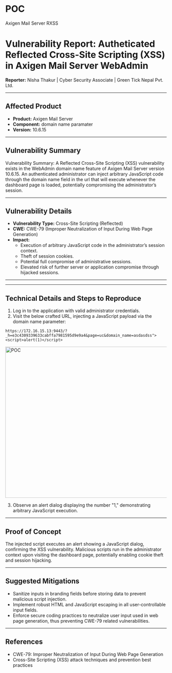 # POC
Axigen Mail Server RXSS

# Vulnerability Report: Autheticated Reflected Cross-Site Scripting (XSS) in Axigen Mail Server WebAdmin 

**Reporter:** Nisha Thakur | Cyber Security Associate | Green Tick Nepal Pvt. Ltd.

---

## Affected Product

- **Product:** Axigen Mail Server  
- **Component:** domain name paramater 
- **Version:** 10.6.15  

---

## Vulnerability Summary

Vulnerability Summary: A Reflected Cross-Site Scripting (XSS) vulnerability exists in the WebAdmin domain name feature of Axigen Mail Server version 10.6.15. An authenticated administrator can inject arbitrary JavaScript code through the domain name field in the url that will execute whenever the dashboard page is loaded, potentially compromising the administrator’s session.


---

## Vulnerability Details

- **Vulnerability Type:** Cross-Site Scripting (Reflected)
- **CWE:** CWE-79 (Improper Neutralization of Input During Web Page Generation)
- **Impact:**
  - Execution of arbitrary JavaScript code in the administrator’s session context.
  - Theft of session cookies.
  - Potential full compromise of administrative sessions.
  - Elevated risk of further server or application compromise through hijacked sessions.

---

---

## Technical Details and Steps to Reproduce

1. Log in to the application with valid administrator credentials.
2. Visit the below crafted URL, injecting a JavaScript payload via the domain name parameter:

```
https://172.16.15.13:9443/?_h=e3c4309339633cabffa7981595d9e9a4&page=uc&domain_name=asdasdss"><script>alert(1)</script>
```
<img width="1417" height="471" alt="POC" src="https://github.com/user-attachments/assets/a4290291-f37b-461d-9ebe-c1521ff6692a" />

3. Observe an alert dialog displaying the number "1," demonstrating arbitrary JavaScript execution.

---

## Proof of Concept

The injected script executes an alert showing a JavaScript dialog, confirming the XSS vulnerability. Malicious scripts run in the administrator context upon visiting the dashboard page, potentially enabling cookie theft and session hijacking.

---

## Suggested Mitigations

- Sanitize inputs in branding fields before storing data to prevent malicious script injection.
- Implement robust HTML and JavaScript escaping in all user-controllable input fields.
- Enforce secure coding practices to neutralize user input used in web page generation, thus preventing CWE-79 related vulnerabilities.

---

## References

- CWE-79: Improper Neutralization of Input During Web Page Generation  
- Cross-Site Scripting (XSS) attack techniques and prevention best practices

